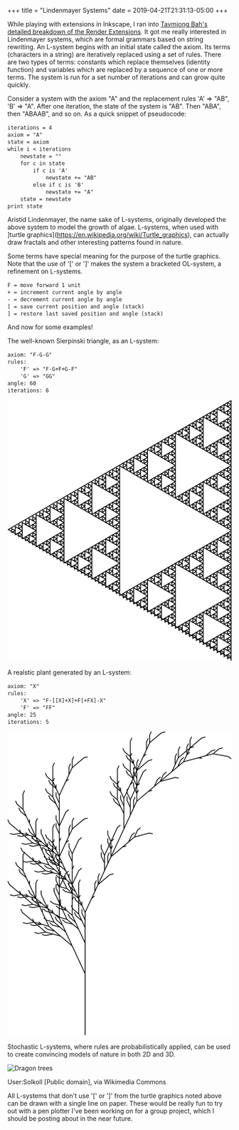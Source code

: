 +++
title = "Lindenmayer Systems"
date = 2019-04-21T21:31:13-05:00
+++

While playing with extensions in Inkscape, I ran into [Tavmjong Bah's detailed breakdown of the Render Extensions](http://tavmjong.free.fr/INKSCAPE/MANUAL/html/Extensions-Render.html). It got me really interested in Lindenmayer systems, which are formal grammars based on string rewriting. An L-system begins with an initial state called the axiom. Its terms (characters in a string) are iteratively replaced using a set of rules. There are two types of terms: constants which replace themselves (identity function) and variables which are replaced by a sequence of one or more terms. The system is run for a set number of iterations and can grow quite quickly.

Consider a system with the axiom "A" and the replacement rules 'A' => "AB", 'B' => "A". After one iteration, the state of the system is "AB". Then "ABA", then "ABAAB", and so on. As a quick snippet of pseudocode:

```
iterations = 4
axiom = "A"
state = axiom
while i < iterations
    newstate = ""
    for c in state
        if c is 'A'
            newstate += "AB"
        else if c is 'B'
            newstate += "A"
    state = newstate
print state
```

Aristid Lindenmayer, the name sake of L-systems, originally developed the above system to model the growth of algae. L-systems, when used with ]turtle graphics](https://en.wikipedia.org/wiki/Turtle_graphics), can actually draw fractals and other interesting patterns found in nature.

Some terms have special meaning for the purpose of the turtle graphics. Note that the use of '[' or ']' makes the system a bracketed OL-system, a refinement on L-systems.
```
F = move forward 1 unit
+ = increment current angle by angle
- = decrement current angle by angle
[ = save current position and angle (stack)
] = restore last saved position and angle (stack)
```

And now for some examples! 

The well-known Sierpinski triangle, as an L-system:
```
axiom: "F-G-G"
rules:
    'F' => "F-G+F+G-F"
    'G' => "GG"
angle: 60
iterations: 6
```
![Sierpinski Triangle](sierpinski.svg)


A realstic plant generated by an L-system:
```
axiom: "X"
rules:
    'X' => "F-[[X]+X]+F[+FX]-X"
    'F' => "FF"
angle: 25
iterations: 5
```
![Plant](plant.svg)

Stochastic L-systems, where rules are probabilistically applied, can be used to create convincing models of nature in both 2D and 3D.

![Dragon trees](https://upload.wikimedia.org/wikipedia/commons/7/74/Dragon_trees.jpg)

User:Solkoll [Public domain], via Wikimedia Commons


All L-systems that don't use '[' or ']' from the turtle graphics noted above can be drawn with a single line on paper. These would be really fun to try out with a pen plotter I've been working on for a group project, which I should be posting about in the near future.
